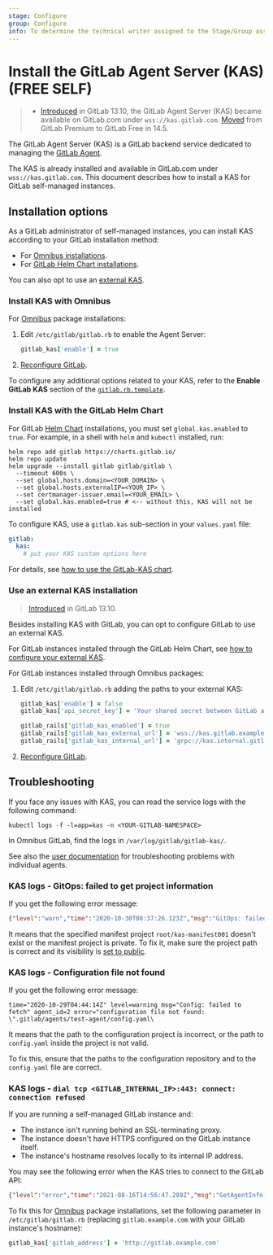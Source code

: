 ```yaml
---
stage: Configure
group: Configure
info: To determine the technical writer assigned to the Stage/Group associated with this page, see https://about.gitlab.com/handbook/engineering/ux/technical-writing/#assignments
---
```


# Install the GitLab Agent Server (KAS) **(FREE SELF)**

> - [Introduced](https://gitlab.com/groups/gitlab-org/-/epics/3834) in GitLab 13.10, the GitLab Agent Server (KAS) became available on GitLab.com under `wss://kas.gitlab.com`.
> [Moved](https://gitlab.com/groups/gitlab-org/-/epics/6290) from GitLab Premium to GitLab Free in 14.5.

The GitLab Agent Server (KAS) is a GitLab backend service dedicated to
managing the [GitLab Agent](../../user/clusters/agent/index.md).

The KAS is already installed and available in GitLab.com under `wss://kas.gitlab.com`.
This document describes how to install a KAS for GitLab self-managed instances.

## Installation options

As a GitLab administrator of self-managed instances, you can install KAS according to your GitLab
installation method:

- For [Omnibus installations](#install-kas-with-omnibus).
- For [GitLab Helm Chart installations](#install-kas-with-the-gitlab-helm-chart).

You can also opt to use an [external KAS](#use-an-external-kas-installation).

### Install KAS with Omnibus

For [Omnibus](https://docs.gitlab.com/omnibus/) package installations:

1. Edit `/etc/gitlab/gitlab.rb` to enable the Agent Server:

   ```ruby
   gitlab_kas['enable'] = true
   ```

1. [Reconfigure GitLab](../restart_gitlab.md#omnibus-gitlab-reconfigure).

To configure any additional options related to your KAS,
refer to the **Enable GitLab KAS** section of the
[`gitlab.rb.template`](https://gitlab.com/gitlab-org/omnibus-gitlab/-/blob/master/files/gitlab-config-template/gitlab.rb.template).

### Install KAS with the GitLab Helm Chart

For GitLab [Helm Chart](https://docs.gitlab.com/charts/)
installations, you must set `global.kas.enabled` to `true`.
For example, in a shell with `helm` and `kubectl`
installed, run:

```shell
helm repo add gitlab https://charts.gitlab.io/
helm repo update
helm upgrade --install gitlab gitlab/gitlab \
  --timeout 600s \
  --set global.hosts.domain=<YOUR_DOMAIN> \
  --set global.hosts.externalIP=<YOUR_IP> \
  --set certmanager-issuer.email=<YOUR_EMAIL> \
  --set global.kas.enabled=true # <-- without this, KAS will not be installed
```

To configure KAS, use a `gitlab.kas` sub-section in your `values.yaml` file:

```yaml
gitlab:
  kas:
    # put your KAS custom options here
```

For details, see [how to use the GitLab-KAS chart](https://docs.gitlab.com/charts/charts/gitlab/kas/).

### Use an external KAS installation

> [Introduced](https://gitlab.com/gitlab-org/gitlab/-/issues/299850) in GitLab 13.10.

Besides installing KAS with GitLab, you can opt to configure GitLab to use an external KAS.

For GitLab instances installed through the GitLab Helm Chart, see [how to configure your external KAS](https://docs.gitlab.com/charts/charts/globals.html#external-kas).

For GitLab instances installed through Omnibus packages:

1. Edit `/etc/gitlab/gitlab.rb` adding the paths to your external KAS:

   ```ruby
   gitlab_kas['enable'] = false
   gitlab_kas['api_secret_key'] = 'Your shared secret between GitLab and KAS'

   gitlab_rails['gitlab_kas_enabled'] = true
   gitlab_rails['gitlab_kas_external_url'] = 'wss://kas.gitlab.example.com' # User-facing URL for the in-cluster agentk
   gitlab_rails['gitlab_kas_internal_url'] = 'grpc://kas.internal.gitlab.example.com' # Internal URL for the GitLab backend
   ```

1. [Reconfigure GitLab](../restart_gitlab.md#omnibus-gitlab-reconfigure).

## Troubleshooting

If you face any issues with KAS, you can read the service logs
with the following command:

```shell
kubectl logs -f -l=app=kas -n <YOUR-GITLAB-NAMESPACE>
```

In Omnibus GitLab, find the logs in `/var/log/gitlab/gitlab-kas/`.

See also the [user documentation](../../user/clusters/agent/index.md#troubleshooting)
for troubleshooting problems with individual agents.

### KAS logs - GitOps: failed to get project information

If you get the following error message:

```json
{"level":"warn","time":"2020-10-30T08:37:26.123Z","msg":"GitOps: failed to get project info","agent_id":4,"project_id":"root/kas-manifest001","error":"error kind: 0; status: 404"}
```

It means that the specified manifest project `root/kas-manifest001`
doesn't exist or the manifest project is private. To fix it, make sure the project path is correct
and its visibility is [set to public](../../public_access/public_access.md).

### KAS logs - Configuration file not found

If you get the following error message:

```plaintext
time="2020-10-29T04:44:14Z" level=warning msg="Config: failed to fetch" agent_id=2 error="configuration file not found: \".gitlab/agents/test-agent/config.yaml\
```

It means that the path to the configuration project is incorrect,
or the path to `config.yaml` inside the project is not valid.

To fix this, ensure that the paths to the configuration repository and to the `config.yaml` file
are correct.

### KAS logs - `dial tcp <GITLAB_INTERNAL_IP>:443: connect: connection refused`

If you are running a self-managed GitLab instance and:

- The instance isn't running behind an SSL-terminating proxy.
- The instance doesn't have HTTPS configured on the GitLab instance itself.
- The instance's hostname resolves locally to its internal IP address.

You may see the following error when the KAS tries to connect to the GitLab API:

```json
{"level":"error","time":"2021-08-16T14:56:47.289Z","msg":"GetAgentInfo()","correlation_id":"01FD7QE35RXXXX8R47WZFBAXTN","grpc_service":"gitlab.agent.reverse_tunnel.rpc.ReverseTunnel","grpc_method":"Connect","error":"Get \"https://gitlab.example.com/api/v4/internal/kubernetes/agent_info\": dial tcp 172.17.0.4:443: connect: connection refused"}
```

To fix this for [Omnibus](https://docs.gitlab.com/omnibus/) package installations,
set the following parameter in `/etc/gitlab/gitlab.rb`
(replacing `gitlab.example.com` with your GitLab instance's hostname):

```ruby
gitlab_kas['gitlab_address'] = 'http://gitlab.example.com'
```
